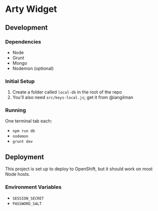 # Arty Widget

## Development

### Dependencies

* Node
* Grunt
* Mongo
* Nodemon (optional)

### Initial Setup

1. Create a folder called `local-db` in the root of the repo
1. You'll also need `src/keys-local.js`; get it from @iangilman

### Running

One terminal tab each:

* `npm run db`
* `nodemon`
* `grunt dev`

## Deployment

This project is set up to deploy to OpenShift, but it should work on most Node hosts.

### Environment Variables

* `SESSION_SECRET`
* `PASSWORD_SALT`
